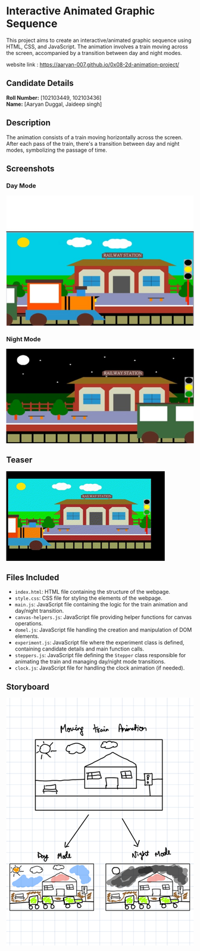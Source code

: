# Interactive Animated Graphic Sequence

This project aims to create an interactive/animated graphic sequence using HTML, CSS, and JavaScript. The animation involves a train moving across the screen, accompanied by a transition between day and night modes.

website link : https://aaryan-007.github.io/0x08-2d-animation-project/

## Candidate Details
**Roll Number:** [102103449, 102103436]  
**Name:** [Aaryan Duggal, Jaideep singh]

## Description
The animation consists of a train moving horizontally across the screen. After each pass of the train, there's a transition between day and night modes, symbolizing the passage of time.

## Screenshots

### Day Mode
![Train Day](assets/train_day.jpg)

### Night Mode
![Train Night](assets/train_night.jpg)

## Teaser
![Train GIF](assets/train-gif.gif)

## Files Included
- `index.html`: HTML file containing the structure of the webpage.
- `style.css`: CSS file for styling the elements of the webpage.
- `main.js`: JavaScript file containing the logic for the train animation and day/night transition.
- `canvas-helpers.js`: JavaScript file providing helper functions for canvas operations.
- `domel.js`: JavaScript file handling the creation and manipulation of DOM elements.
- `experiment.js`: JavaScript file where the experiment class is defined, containing candidate details and main function calls.
- `steppers.js`: JavaScript file defining the `Stepper` class responsible for animating the train and managing day/night mode transitions.
- `clock.js`: JavaScript file for handling the clock animation (if needed).



## Storyboard
![Storyboard](assets/storyboard.jpg)
